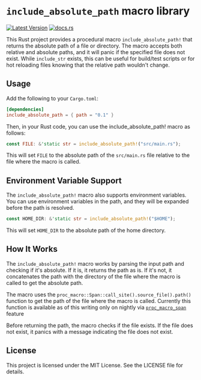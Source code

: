 # `include_absolute_path` macro library
[![Latest Version](https://img.shields.io/crates/v/include_absolute_path.svg)](https://crates.io/crates/include_absolute_path) [![docs.rs](https://docs.rs/include_absolute_path/badge.svg)](https://docs.rs/include_absolute_path)  

This Rust project provides a procedural macro `include_absolute_path!` that returns the absolute path of a file or directory. 
The macro accepts both relative and absolute paths, and it will panic if the specified file does not exist.
While `include_str` exists, this can be useful for build/test scripts or for hot reloading files knowing that the relative path wouldn't change.

## Usage

Add the following to your `Cargo.toml`:

```toml
[dependencies]
include_absolute_path = { path = "0.1" }
```

Then, in your Rust code, you can use the include_absolute_path! macro as follows:

```rust
const FILE: &'static str = include_absolute_path!("src/main.rs");
```

This will set `FILE` to the absolute path of the `src/main.rs` file relative to the file where the macro is called.

## Environment Variable Support

The `include_absolute_path!` macro also supports environment variables. You can use environment variables in the path, and they will be expanded before the path is resolved.

```rust
const HOME_DIR: &'static str = include_absolute_path!("$HOME");
```

This will set `HOME_DIR` to the absolute path of the home directory.

## How It Works

The `include_absolute_path!` macro works by parsing the input path and checking if it's absolute. If it is, it returns the path as is. If it's not, it concatenates the path with the directory of the file where the macro is called to get the absolute path.

The macro uses the `proc_macro::Span::call_site().source_file().path()` function to get the path of the file where the macro is called. Currently this function is available as of this writing only on nightly via [`proc_macro_span`](https://github.com/rust-lang/rust/issues/54725) feature

Before returning the path, the macro checks if the file exists. If the file does not exist, it panics with a message indicating the file does not exist.

## License

This project is licensed under the MIT License. See the LICENSE file for details.
